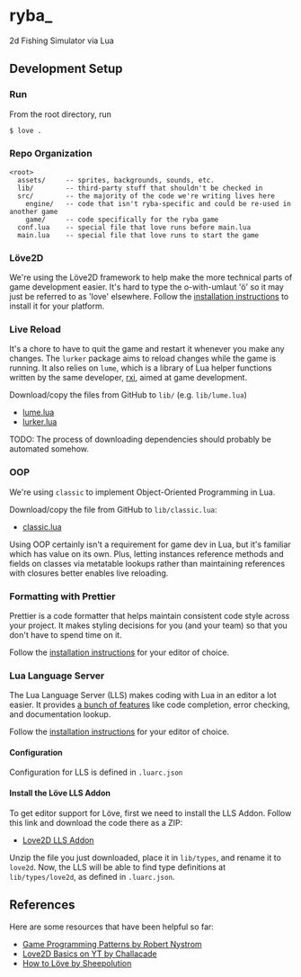 # ryba_
2d Fishing Simulator via Lua

## Development Setup

### Run
From the root directory, run
```sh
$ love .
```

### Repo Organization
```
<root>
  assets/     -- sprites, backgrounds, sounds, etc.
  lib/        -- third-party stuff that shouldn't be checked in
  src/        -- the majority of the code we're writing lives here
    engine/   -- code that isn't ryba-specific and could be re-used in another game
    game/     -- code specifically for the ryba game
  conf.lua    -- special file that love runs before main.lua
  main.lua    -- special file that love runs to start the game
```

### Löve2D
We're using the Löve2D framework to help make the more technical parts of game development easier.
It's hard to type the o-with-umlaut 'ö' so it may just be referred to as 'love' elsewhere.
Follow the [installation instructions](https://love2d.org/wiki/Getting_Started) to install it for your platform.

### Live Reload
It's a chore to have to quit the game and restart it whenever you make any changes.
The `lurker` package aims to reload changes while the game is running.
It also relies on `lume`, which is a library of Lua helper functions written by the
same developer, [rxi](http://github.com/rxi), aimed at game development.

Download/copy the files from GitHub to `lib/` (e.g. `lib/lume.lua`)
- [lume.lua](https://github.com/rxi/lume/blob/98847e7812cf28d3d64b289b03fad71dc704547d/lume.lua)
- [lurker.lua](https://github.com/rxi/lurker/blob/03d1373911f586c1c6d5d557527b5d510190fd94/lurker.lua)

TODO: The process of downloading dependencies should probably be automated somehow.

### OOP
We're using `classic` to implement Object-Oriented Programming in Lua.

Download/copy the file from GitHub to `lib/classic.lua`:
- [classic.lua](https://github.com/rxi/classic/blob/e5610756c98ac2f8facd7ab90c94e1a097ecd2c6/classic.lua)

Using OOP certainly isn't a requirement for game dev in Lua, but it's familiar which has value on its own.
Plus, letting instances reference methods and fields on classes via metatable lookups
rather than maintaining references with closures better enables live reloading.

### Formatting with Prettier
Prettier is a code formatter that helps maintain consistent code style across your project.
It makes styling decisions for you (and your team) so that you don't have to spend time on it.

Follow the [installation instructions](https://prettier.io/docs/install) for your editor of choice.

### Lua Language Server
The Lua Language Server (LLS) makes coding with Lua in an editor a lot easier.
It provides [a bunch of features](https://luals.github.io/#features) like code completion, error checking, and documentation lookup.

Follow the [installation instructions](https://luals.github.io/#vscode-install) for your editor of choice.

#### Configuration
Configuration for LLS is defined in `.luarc.json`

#### Install the Löve LLS Addon
To get editor support for Löve, first we need to install the LLS Addon.
Follow this link and download the code there as a ZIP:
- [Love2D LLS Addon](https://github.com/LuaCATS/love2d/tree/97fa46cd694e09f953157a5c71e7e9adeb99d0c8)

Unzip the file you just downloaded, place it in `lib/types`, and rename it to `love2d`.
Now, the LLS will be able to find type definitions at `lib/types/love2d`, as defined in `.luarc.json`.

## References
Here are some resources that have been helpful so far:

- [Game Programming Patterns by Robert Nystrom](https://gameprogrammingpatterns.com/contents.html)
- [Love2D Basics on YT by Challacade](https://www.youtube.com/playlist?list=PLqPLyUreLV8DrLcLvQQ64Uz_h_JGLgGg2)
- [How to Löve by Sheepolution](https://sheepolution.com/learn/book/contents)
